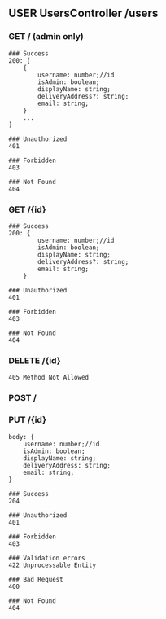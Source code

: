 ## USER UsersController /users
### GET / (admin only)
	### Success
	200: [
		{
			username: number;//id
			isAdmin: boolean;
			displayName: string;
			deliveryAddress?: string;
			email: string;
		}
		...
	]

	### Unauthorized
	401
	
	### Forbidden
	403

	### Not Found
	404
	
### GET /{id}
	### Success
	200: {
			username: number;//id
			isAdmin: boolean;
			displayName: string;
			deliveryAddress?: string;
			email: string;
		}

	### Unauthorized
	401
	
	### Forbidden
	403

	### Not Found
	404

### DELETE /{id}
	405 Method Not Allowed

### POST /
### PUT  /{id}
	body: {
		username: number;//id
		isAdmin: boolean;
		displayName: string;
		deliveryAddress: string;
		email: string;
	}
	
	### Success
	204
	
	### Unauthorized
	401
	
	### Forbidden
	403
	
	### Validation errors
	422 Unprocessable Entity

	### Bad Request
	400	

	### Not Found
	404